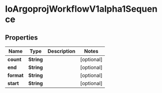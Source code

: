

# IoArgoprojWorkflowV1alpha1Sequence


## Properties

Name | Type | Description | Notes
------------ | ------------- | ------------- | -------------
**count** | **String** |  |  [optional]
**end** | **String** |  |  [optional]
**format** | **String** |  |  [optional]
**start** | **String** |  |  [optional]




